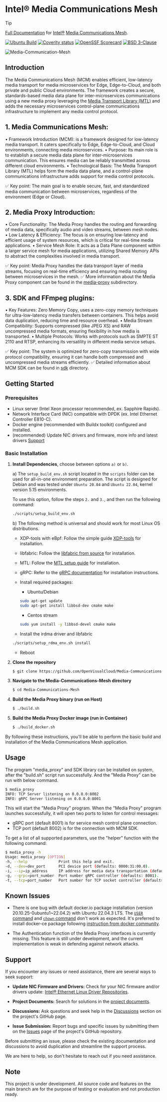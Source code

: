 # Intel® Media Communications Mesh

> [!TIP]
> [Full Documentation](https://openvisualcloud.github.io/Media-Communications-Mesh/docs/README.html) for [Intel®](https://intel.com) [Media Communications Mesh](https://openvisualcloud.github.io/Media-Communications-Mesh/docs/README.html).

[![Ubuntu Build](https://github.com/OpenVisualCloud/Media-Communications-Mesh/actions/workflows/ubuntu-build.yml/badge.svg)](https://github.com/OpenVisualCloud/Media-Communications-Mesh/actions/workflows/ubuntu-build.yml)
[![Coverity status](https://scan.coverity.com/projects/30272/badge.svg?flat=1)](https://scan.coverity.com/projects/media-communications-mesh)
[![OpenSSF Scorecard](https://api.securityscorecards.dev/projects/github.com/OpenVisualCloud/Media-Communications-Mesh/badge)](https://securityscorecards.dev/viewer/?uri=github.com/OpenVisualCloud/Media-Communications-Mesh)
[![BSD 3-Clause][license-img]][license]

![Media-Communication-Mesh](./img/media-communications-mesh-proto-1.webp)

## Introduction

The Media Communications Mesh (MCM) enables efficient, low-latency media transport for media microservices for Edge, Edge-to-Cloud, and both private and public Cloud environments. The framework creates a secure, standards-based media data plane for inter-microservices communications using a new media proxy leveraging the [Media Transport Library (MTL)](https://github.com/OpenVisualCloud/Media-Transport-Library) and adds the necessary microservices control-plane communications infrastructure to implement any media control protocol.


## 1. Media Communications Mesh:
•	Framework Introduction (MCM): is a framework designed for low-latency media transport. It caters specifically to Edge, Edge-to-Cloud, and Cloud environments, connecting media microservices.
•	Purpose: Its main role is to establish a secure media data plane for inter-microservices communication. This ensures media can be reliably transmitted across different cloud environments.
•	Technological Basis: The Media Transport Library (MTL) helps form the media data plane, and a control-plane communications infrastructure adds support for media control protocols.

✅ Key point: The main goal is to enable secure, fast, and standardized media communication between microservices, regardless of the environment (Edge or Cloud).

## 2. Media Proxy Introduction:
•	Core Functionality: The Media Proxy handles the routing and forwarding of media data, specifically audio and video streams, between mesh nodes.
•	Low Latency & Efficiency: The focus is on ensuring low-latency and efficient usage of system resources, which is critical for real-time media applications.
•	Service Mesh Role: It acts as a Data Plane component within a larger service mesh for media applications, utilizing Shared Memory APIs to abstract the complexities involved in media transport.

✅ Key point: Media Proxy handles the data transport layer of media streams, focusing on real-time efficiency and ensuring media routing between microservices in the mesh.
✅ More information about the Media Proxy component can be found in the [media-proxy](media-proxy) subdirectory.

## 3. SDK and FFmpeg plugins:
•	Key Features: Zero Memory Copy, uses a zero-copy memory techniques for ultra-low-latency media transfers between containers. This helps avoid data duplication, reducing time and resource overhead.
•	Media Stream Compatibility: Supports compressed (like JPEG XS) and RAW uncompressed media formats, ensuring flexibility in how media is transported.
•	Multiple Protocols: Works with protocols such as SMPTE ST 2110 and RTSP, enhancing its versatility in different media service setups.

✅ Key point: The system is optimized for zero-copy transmission with wide protocol compatibility, ensuring it can handle both compressed and uncompressed media streams efficiently.
✅ Detailed information about MCM SDK can be found in [sdk](sdk) directory.

## Getting Started

### Prerequisites

- Linux server (Intel Xeon processor recommended, ex. Sapphire Rapids).
- Network Interface Card (NIC) compatible with DPDK (ex. Intel Ethernet Controller E810-C).
- Docker engine (recommended with Buildx toolkit) configured and installed.
- (recommended) Update NIC drivers and firmware, more info and latest drivers [Support](#support)

### Basic Installation

1. **Install Dependencies**, choose between options `a)` or `b)`.

    a) The `setup_build_env.sh` script located in the `scripts` folder can be used for all-in-one environment preparation. The script is designed for Debian and was tested under `Ubuntu 20.04` and `Ubuntu 22.04`, kernel version 5.15 environments.

    To use this option, follow the steps `2.` and `3.`, and then run the following command:

    ```bash
    ./scripts/setup_build_env.sh
    ```

    b) The following method is universal and should work for most Linux OS distributions.

    - XDP-tools with eBpf: Follow the simple guide [XDP-tools](https://github.com/xdp-project/xdp-tools.git) for installation.
    - libfabric: Follow the [libfabric from source](https://github.com/ofiwg/libfabric?tab=readme-ov-file#building-and-installing-libfabric-from-source) for installation.
    - MTL: Follow the [MTL setup guide](https://github.com/OpenVisualCloud/Media-Transport-Library/blob/main/doc/build.md) for installation.
    - gRPC: Refer to the [gRPC documentation](https://grpc.io/docs/languages/cpp/quickstart/) for installation instructions.
    - Install required packages:

        - Ubuntu/Debian
        ```bash
        sudo apt-get update
        sudo apt-get install libbsd-dev cmake make
        ```
        - Centos stream
        ```bash
        sudo yum install -y libbsd-devel cmake make
        ```

    - Install the irdma driver and libfabric

    ```bash
    ./scripts/setup_rdma_env.sh install
    ```

    - Reboot

2. **Clone the repository**

   ```bash
   $ git clone https://github.com/OpenVisualCloud/Media-Communications-Mesh.git
   ```

3. **Navigate to the Media-Communications-Mesh directory**

    ```bash
    $ cd Media-Communications-Mesh
    ```

4. **Build the Media Proxy binary (run on Host)**
    ```bash
    $ ./build.sh
    ```

5. **Build the Media Proxy Docker image (run in Container)**
    ```bash
    $ ./build_docker.sh
    ```

By following these instructions, you'll be able to perform the basic build and installation of the Media Communications Mesh application.

## Usage

The program "media_proxy" and SDK library can be installed on system, after the "build.sh" script run successfully.
And the "Media Proxy" can be run with below command.

```bash
$ media_proxy
INFO: TCP Server listening on 0.0.0.0:8002
INFO: gRPC Server listening on 0.0.0.0:8001
```

This will start the "Media Proxy" program. When the "Media Proxy" program launches successfully, it will open two ports to listen for control messages:
- gRPC port (default 8001) is for service mesh control plane connection.
- TCP port (default 8002) is for the connection with MCM SDK.

To get a list of all supported parameters, use the "helper" function with the following command:

```bash
$ media_proxy -h
Usage: media_proxy [OPTION]
-h, --help              Print this help and exit.
-d, --dev=dev_port      PCI device port (defaults: 0000:31:00.0).
-i, --ip=ip_address     IP address for media data transportation (defaults: 192.168.96.1).
-g, --grpc=port_number  Port number gRPC controller (defaults: 8001).
-t, --tcp=port_number   Port number for TCP socket controller (defaults: 8002).
```

## Known Issues

- There is one bug with default docker.io package installation (version 20.10.25-0ubuntu1~22.04.2) with Ubuntu 22.04.3 LTS. The [`USER` command](https://github.com/moby/moby/issues/46355) and [`chown` command](https://github.com/moby/moby/issues/46161) don't work as expected. It's preferred to install docker-ce package following [instruction from docker community](https://docs.docker.com/engine/install/ubuntu/).

- The Authentication function of the Media Proxy interfaces is currently missing. This feature is still under development, and the current implementation is weak in defending against network attacks.

## Support

If you encounter any issues or need assistance, there are several ways to seek support:

- **Update NIC Firmware and Drivers:** Check for your NIC firmware and/or drivers update: [Intel® Ethernet Linux Driver Repositories](https://intel.github.io/ethernet-linux/).

- **Project Documents:** Search for solutions in the [project documents](https://github.com/OpenVisualCloud/Media-Communications-Mesh/tree/main/docs).
- **Discussions:** Ask questions and seek help in the [Discussions](https://github.com/OpenVisualCloud/Media-Communications-Mesh/discussions/categories/q-a) section on the project's GitHub page.
- **Issue Submission:** Report bugs and specific issues by submitting them on the [Issues](https://github.com/OpenVisualCloud/Media-Communications-Mesh/issues) page of the project's GitHub repository.

Before submitting an issue, please check the existing documentation and discussions to avoid duplication and streamline the support process.

We are here to help, so don't hesitate to reach out if you need assistance.

## Note

This project is under development.
All source code and features on the main branch are for the purpose of testing or evaluation and not production ready.

<!-- References -->
[license-img]: https://img.shields.io/badge/License-BSD_3--Clause-blue.svg
[license]: https://opensource.org/license/bsd-3-clause
